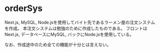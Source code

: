 # orderSys
Next.js, MySQL, Node.jsを使用してバイト先であるラーメン屋の注文システムを作成。
本注文システムは勉強のために作成したものである。
フロントはNext.js, データベースにMySQL, バックにNode.jsを使用している。

なお、作成途中のため全ての機能が十分とは言えない。
